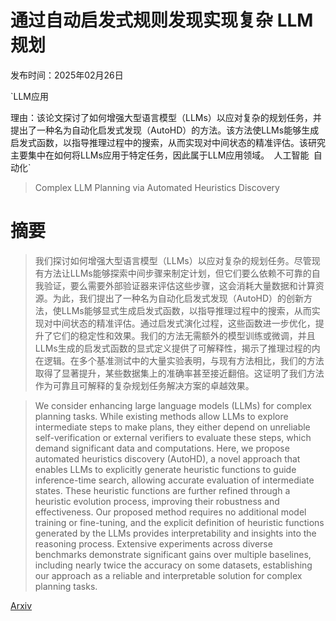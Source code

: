 # 通过自动启发式规则发现实现复杂 LLM 规划

发布时间：2025年02月26日

`LLM应用

理由：该论文探讨了如何增强大型语言模型（LLMs）以应对复杂的规划任务，并提出了一种名为自动化启发式发现（AutoHD）的方法。该方法使LLMs能够生成启发式函数，以指导推理过程中的搜索，从而实现对中间状态的精准评估。该研究主要集中在如何将LLMs应用于特定任务，因此属于LLM应用领域。` `人工智能` `自动化`

> Complex LLM Planning via Automated Heuristics Discovery

# 摘要

> 我们探讨如何增强大型语言模型（LLMs）以应对复杂的规划任务。尽管现有方法让LLMs能够探索中间步骤来制定计划，但它们要么依赖不可靠的自我验证，要么需要外部验证器来评估这些步骤，这会消耗大量数据和计算资源。为此，我们提出了一种名为自动化启发式发现（AutoHD）的创新方法，使LLMs能够显式生成启发式函数，以指导推理过程中的搜索，从而实现对中间状态的精准评估。通过启发式演化过程，这些函数进一步优化，提升了它们的稳定性和效果。我们的方法无需额外的模型训练或微调，并且LLMs生成的启发式函数的显式定义提供了可解释性，揭示了推理过程的内在逻辑。在多个基准测试中的大量实验表明，与现有方法相比，我们的方法取得了显著提升，某些数据集上的准确率甚至接近翻倍。这证明了我们方法作为可靠且可解释的复杂规划任务解决方案的卓越效果。

> We consider enhancing large language models (LLMs) for complex planning tasks. While existing methods allow LLMs to explore intermediate steps to make plans, they either depend on unreliable self-verification or external verifiers to evaluate these steps, which demand significant data and computations. Here, we propose automated heuristics discovery (AutoHD), a novel approach that enables LLMs to explicitly generate heuristic functions to guide inference-time search, allowing accurate evaluation of intermediate states. These heuristic functions are further refined through a heuristic evolution process, improving their robustness and effectiveness. Our proposed method requires no additional model training or fine-tuning, and the explicit definition of heuristic functions generated by the LLMs provides interpretability and insights into the reasoning process. Extensive experiments across diverse benchmarks demonstrate significant gains over multiple baselines, including nearly twice the accuracy on some datasets, establishing our approach as a reliable and interpretable solution for complex planning tasks.

[Arxiv](https://arxiv.org/abs/2502.19295)